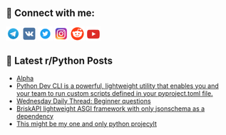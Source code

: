 ## 🔎 Connect with me:
[<img src="https://github.com/bullbesh/bullbesh/blob/main/images/Telegram.png" width="32" height="32" />](https://t.me/bullbesh)
[<img src="https://github.com/bullbesh/bullbesh/blob/main/images/VK.png" width="32" height="32" />](https://vk.com/bullbesh)
[<img src="https://github.com/bullbesh/bullbesh/blob/main/images/Twitter.png" width="32" height="32" />](https://twitter.com/bullbesh1)
[<img src="https://github.com/bullbesh/bullbesh/blob/main/images/Instagram.png" width="32" height="32" />](https://www.instagram.com/bullbesh)
[<img src="https://github.com/bullbesh/bullbesh/blob/main/images/Reddit.png" width="32" height="32" />](https://www.reddit.com/user/bullbesh)
[<img src="https://github.com/bullbesh/bullbesh/blob/main/images/YouTube.png" width="32" height="32" />](https://www.youtube.com/channel/UCtfjRs6uzgq5mfm8S06WTcg)

## 📕 Latest r/Python Posts
<!-- BLOG-POST-LIST:START -->
- [Alpha](https://www.reddit.com/r/Python/comments/16z87co/alpha/)
- [Python Dev CLI is a powerful, lightweight utility that enables you and your team to run custom scripts defined in your pyproject.toml file.](https://www.reddit.com/r/Python/comments/16z8356/python_dev_cli_is_a_powerful_lightweight_utility/)
- [Wednesday Daily Thread: Beginner questions](https://www.reddit.com/r/Python/comments/16z7wt5/wednesday_daily_thread_beginner_questions/)
- [BriskAPI lightweight ASGI framework with only jsonschema as a dependency](https://www.reddit.com/r/Python/comments/16z78fy/briskapi_lightweight_asgi_framework_with_only/)
- [This might be my one and only python projecylt](https://www.reddit.com/r/Python/comments/16z63ck/this_might_be_my_one_and_only_python_projecylt/)
<!-- BLOG-POST-LIST:END -->
